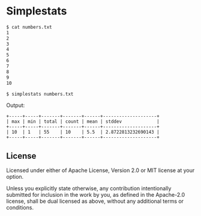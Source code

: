 # Simplestats

```sh
$ cat numbers.txt
1
2
3
4
5
6
7
8
9
10
```

```sh
$ simplestats numbers.txt
```

Output:

```
+-----+-----+-------+-------+------+--------------------+
| max | min | total | count | mean | stddev             |
+-----+-----+-------+-------+------+--------------------+
| 10  | 1   | 55    | 10    | 5.5  | 2.8722813232690143 |
+-----+-----+-------+-------+------+--------------------+
```

## License

Licensed under either of Apache License, Version 2.0 or MIT license at your option.

Unless you explicitly state otherwise, any contribution intentionally submitted for inclusion in the work by you, as defined in the Apache-2.0 license, shall be dual licensed as above, without any additional terms or conditions.
